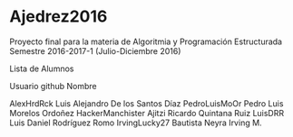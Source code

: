 # Ajedrez2016

Proyecto final para la materia de Algoritmia y Programación Estructurada
Semestre 2016-2017-1 (Julio-Diciembre 2016)

Lista de Alumnos

Usuario github      Nombre 

AlexHrdRck          Luis Alejandro De los Santos Díaz
PedroLuisMoOr       Pedro Luis Morelos Ordoñez 
HackerManchister    Ajitzi Ricardo Quintana Ruiz
LuisDRR             Luis Daniel Rodríguez Romo 
IrvingLucky27       Bautista Neyra Irving M.
